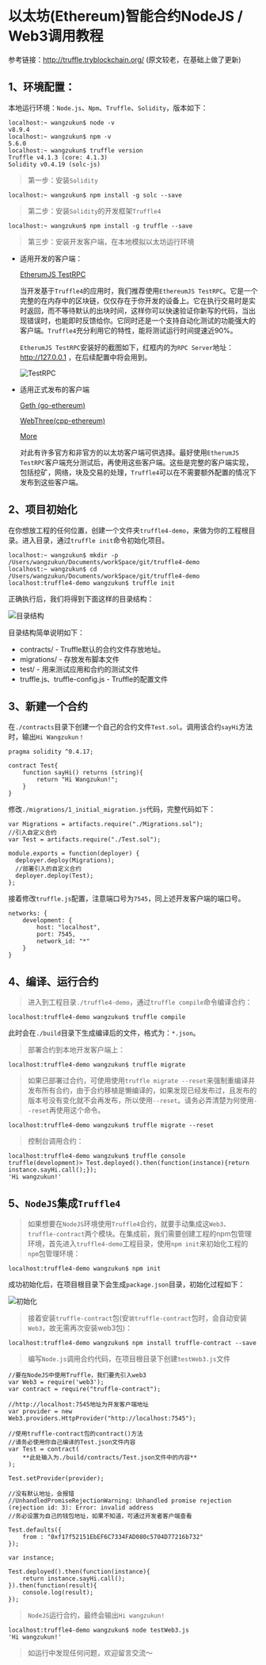 # 以太坊(Ethereum)智能合约NodeJS / Web3调用教程
参考链接：http://truffle.tryblockchain.org/ (原文较老，在基础上做了更新)

##  1、环境配置：
本地运行环境：`Node.js`、`Npm`、`Truffle`、`Solidity`，版本如下：

```
localhost:~ wangzukun$ node -v
v8.9.4
localhost:~ wangzukun$ npm -v
5.6.0
localhost:~ wangzukun$ truffle version
Truffle v4.1.3 (core: 4.1.3)
Solidity v0.4.19 (solc-js)
```
> 第一步：安装`Solidity`

```
localhost:~ wangzukun$ npm install -g solc --save
```
> 第二步：安装`Solidity`的开发框架`Truffle4`

```
localhost:~ wangzukun$ npm install -g truffle --save
```

> 第三步：安装开发客户端，在本地模拟以太坊运行环境

- 适用开发的客户端：

    [EtherumJS TestRPC](https://github.com/trufflesuite/ganache-cli)

    当开发基于`Truffle4`的应用时，我们推荐使用`EthereumJS TestRPC`。它是一个完整的在内存中的区块链，仅仅存在于你开发的设备上。它在执行交易时是实时返回，而不等待默认的出块时间，这样你可以快速验证你新写的代码，当出现错误时，也能即时反馈给你。它同时还是一个支持自动化测试的功能强大的客户端。`Truffle4`充分利用它的特性，能将测试运行时间提速近90%。

    `EtherumJS TestRPC`安装好的截图如下，红框内的为`RPC Server`地址：http://127.0.0.1 ，在后续配置中将会用到。

    ![TestRPC](https://github.com/wangzukun/truffle4-demo/blob/master/screenshot/3-rpc.jpeg)


- 适用正式发布的客户端

    [Geth (go-ethereum)](https://github.com/ethereum/go-ethereum)

    [WebThree(cpp-ethereum)](https://github.com/ethereum/webthree-umbrella)

    [More](https://www.ethereum.org/cli)

    对此有许多官方和非官方的以太坊客户端可供选择。最好使用`EtherumJS TestRPC`客户端充分测试后，再使用这些客户端。这些是完整的客户端实现，包括挖矿，网络，块及交易的处理，`Truffle4`可以在不需要额外配置的情况下发布到这些客户端。

## 2、项目初始化

在你想放工程的任何位置，创建一个文件夹`truffle4-demo`，来做为你的工程根目录。进入目录，通过`truffle init`命令初始化项目。

```
localhost:~ wangzukun$ mkdir -p /Users/wangzukun/Documents/workSpace/git/truffle4-demo
localhost:~ wangzukun$ cd /Users/wangzukun/Documents/workSpace/git/truffle4-demo
localhost:truffle4-demo wangzukun$ truffle init
```

正确执行后，我们将得到下面这样的目录结构：

![目录结构](https://github.com/wangzukun/truffle4-demo/blob/master/screenshot/1-project-dic.jpeg)

目录结构简单说明如下：

- contracts/ - Truffle默认的合约文件存放地址。
- migrations/ - 存放发布脚本文件
- test/ - 用来测试应用和合约的测试文件
- truffle.js、truffle-config.js - Truffle的配置文件


## 3、新建一个合约
在`./contracts`目录下创建一个自己的合约文件`Test.sol`。调用该合约`sayHi`方法时，输出`Hi Wangzukun！`

```solidity
pragma solidity ^0.4.17;

contract Test{
    function sayHi() returns (string){
        return "Hi Wangzukun!";
    }
}
```

修改`./migrations/1_initial_migration.js`代码，完整代码如下：

```solidity
var Migrations = artifacts.require("./Migrations.sol");
//引入自定义合约
var Test = artifacts.require("./Test.sol");

module.exports = function(deployer) {
  deployer.deploy(Migrations);
  //部署引入的自定义合约
  deployer.deploy(Test);
};
```

接着修改`truffle.js`配置，注意端口号为`7545`，同上述开发客户端的端口号。

```
networks: {
    development: {
        host: "localhost",
        port: 7545,
        network_id: "*"
    }
}
```

## 4、编译、运行合约

> 进入到工程目录`./truffle4-demo`，通过`truffle compile`命令编译合约：

```
localhost:truffle4-demo wangzukun$ truffle compile
```

此时会在`./build`目录下生成编译后的文件，格式为：`*.json`。

> 部署合约到本地开发客户端上：

```
localhost:truffle4-demo wangzukun$ truffle migrate
```

> 如果已部署过合约，可使用使用`truffle migrate --reset`来强制重编译并发布所有合约，由于合约移植是懒编译的，如果发现已经发布过，且发布的版本号没有变化就不会再发布，所以使用`--reset`。请务必弄清楚为何使用`--reset`再使用这个命令。

```
localhost:truffle4-demo wangzukun$ truffle migrate --reset
```

> 控制台调用合约：

```
localhost:truffle4-demo wangzukun$ truffle console
truffle(development)> Test.deployed().then(function(instance){return instance.sayHi.call();});
'Hi wangzukun!'
```

## 5、`NodeJS`集成`Truffle4`

> 如果想要在`NodeJS`环境使用`Truffle4`合约，就要手动集成这`Web3`、`truffle-contract`两个模块。在集成前，我们需要创建工程的npm包管理环境，首先进入`truffle4-demo`工程目录，使用`npm init`来初始化工程的`npm`包管理环境：

```
localhost:truffle4-demo wangzukun$ npm init
```

成功初始化后，在项目根目录下会生成`package.json`目录，初始化过程如下：

![初始化](https://github.com/wangzukun/truffle4-demo/blob/master/screenshot/2-init.jpeg)

> 接着安装`truffle-contract`包(安`装truffle-contract`包时，会自动安装`Web3`，故无需再次安装web3包)：

```
localhost:truffle4-demo wangzukun$ npm install truffle-contract --save
```

> 编写`Node.js`调用合约代码，在项目根目录下创建`testWeb3.js`文件


```
//要在NodeJS中使用Truffle，我们要先引入web3
var Web3 = require('web3');
var contract = require("truffle-contract");

//http://localhost:7545地址为开发客户端地址
var provider = new Web3.providers.HttpProvider("http://localhost:7545");

//使用truffle-contract包的contract()方法
//请务必使用你自己编译的Test.json文件内容
var Test = contract(
    **此处输入为./build/contracts/Test.json文件中的内容**
);

Test.setProvider(provider);

//没有默认地址，会报错
//UnhandledPromiseRejectionWarning: Unhandled promise rejection (rejection id: 3): Error: invalid address
//务必设置为自己的钱包地址，如果不知道，可通过开发者客户端查看

Test.defaults({
    from : "0xf17f52151EbEF6C7334FAD080c5704D77216b732"
});

var instance;

Test.deployed().then(function(instance){
    return instance.sayHi.call();
}).then(function(result){
    console.log(result);
});
```

> `NodeJS`运行合约，最终会输出`Hi wangzukun!`


```
localhost:truffle4-demo wangzukun$ node testWeb3.js
'Hi wangzukun!'
```


> 如运行中发现任何问题，欢迎留言交流～

